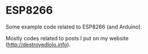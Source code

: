 # ESP8266
Some example code related to ESP8266 (and Arduino).

Mostly codes related to posts I put on my website (http://destroyedlolo.info).
